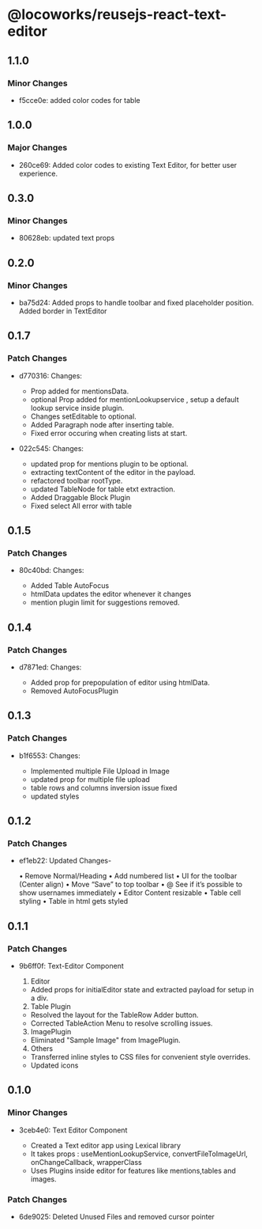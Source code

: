 # @locoworks/reusejs-react-text-editor

## 1.1.0

### Minor Changes

- f5cce0e: added color codes for table

## 1.0.0

### Major Changes

- 260ce69: Added color codes to existing Text Editor, for better user experience.

## 0.3.0

### Minor Changes

- 80628eb: updated text props

## 0.2.0

### Minor Changes

- ba75d24: Added props to handle toolbar and fixed placeholder position. Added border in TextEditor

## 0.1.7

### Patch Changes

- d770316: Changes:

  - Prop added for mentionsData.
  - optional Prop added for mentionLookupservice , setup a default lookup service inside plugin.
  - Changes setEditable to optional.
  - Added Paragraph node after inserting table.
  - Fixed error occuring when creating lists at start.

- 022c545: Changes:

  - updated prop for mentions plugin to be optional.
  - extracting textContent of the editor in the payload.
  - refactored toolbar rootType.
  - updated TableNode for table etxt extraction.
  - Added Draggable Block Plugin
  - Fixed select All error with table

## 0.1.5

### Patch Changes

- 80c40bd: Changes:

  - Added Table AutoFocus
  - htmlData updates the editor whenever it changes
  - mention plugin limit for suggestions removed.

## 0.1.4

### Patch Changes

- d7871ed: Changes:

  - Added prop for prepopulation of editor using htmlData.
  - Removed AutoFocusPlugin

## 0.1.3

### Patch Changes

- b1f6553: Changes:

  - Implemented multiple File Upload in Image
  - updated prop for multiple file upload
  - table rows and columns inversion issue fixed
  - updated styles

## 0.1.2

### Patch Changes

- ef1eb22: Updated Changes-

  • Remove Normal/Heading
  • Add numbered list
  • UI for the toolbar (Center align)
  • Move “Save” to top toolbar
  • @ See if it’s possible to show usernames immediately
  • Editor Content resizable
  • Table cell styling
  • Table in html gets styled

## 0.1.1

### Patch Changes

- 9b6ff0f: Text-Editor Component

  1. Editor

  - Added props for initialEditor state and extracted payload for setup in a div.

  2. Table Plugin

  - Resolved the layout for the TableRow Adder button.
  - Corrected TableAction Menu to resolve scrolling issues.

  3. ImagePlugin

  - Eliminated "Sample Image" from ImagePlugin.

  4. Others

  - Transferred inline styles to CSS files for convenient style overrides.
  - Updated icons

## 0.1.0

### Minor Changes

- 3ceb4e0: Text Editor Component

  - Created a Text editor app using Lexical library
  - It takes props :
    useMentionLookupService,
    convertFileToImageUrl,
    onChangeCallback,
    wrapperClass
  - Uses Plugins inside editor for features like mentions,tables and images.

### Patch Changes

- 6de9025: Deleted Unused Files and removed cursor pointer
